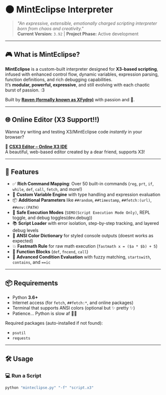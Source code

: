 # 🌑 MintEclipse Interpreter

> *"An expressive, extensible, emotionally charged scripting interpreter born from chaos and creativity."*  
> **Current Version:** `3.92` | **Project Phase:** Active development

---

## 🎮 What is MintEclipse?

**MintEclipse** is a custom-built interpreter designed for **X3-based scripting**, infused with enhanced control flow, dynamic variables, expression parsing, function definitions, and rich debugging capabilities.  
It’s **modular, powerful, expressive**, and still evolving with each chaotic burst of passion. :3

Built by **[Raven (formally known as XFydro)](https://x3documentation.neocities.org/developer)** with passion and 💖.

---

## 🌐 Online Editor (X3 Support!!)

Wanna try writing and testing X3/MintEclipse code *instantly* in your browser?

🧪 **[CSX3 Editor – Online X3 IDE](https://csx3-beta.netlify.app/)**  
A beautiful, web-based editor created by a dear friend, supports X3!

---

## 🧩 Features

- ✅ **Rich Command Mapping**: Over 50 built-in commands (`reg`, `prt`, `if`, `while`, `def`, `call`, `fetch`, and more!)
- 🔣 **Custom Variable Engine** with type handling and expression evaluation
- 📦 **Additional Parameters** like `##random`, `##timestamp`, `##fetch:(url)`, `##env:(PATH)`
- 🔐 **Safe Execution Modes** (`SEMO(Script Execution Mode Only)`, REPL toggle, and debug toggles(dev.debug))
- 📚 **Script Loader** with error isolation, step-by-step tracking, and layered debug levels
- 🎨 **ANSI Color Dictionary** for styled console outputs (doesnt works as expected)
- 💥 **Fastmath Rule** for raw math execution (`fastmath x = ($a * $b) + 5`)
- 📜 **Function Blocks** (`def`, `fncend`, `call`)
- 🧠 **Advanced Condition Evaluation** with fuzzy matching, `startswith`, `contains`, and `==ic`

---

## 📦 Requirements

- Python **3.6+**
- Internet access (for `fetch`, `##fetch:*`, and online packages)
- Terminal that supports ANSI colors (optional but ✨ pretty ✨)
- Patience... Python is slow af 🐌💤

Required packages (auto-installed if not found):
- `psutil`
- `requests`

---

## 🛠️ Usage

### 💻 Run a Script
```bash
python "minteclipse.py" "-f" "script.x3"
